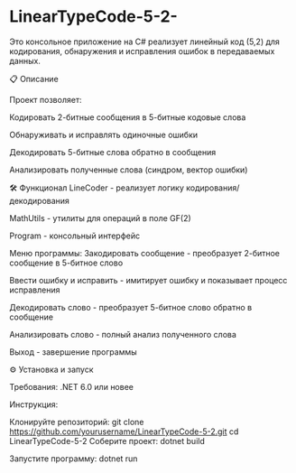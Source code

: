 # LinearTypeCode-5-2-
Это консольное приложение на C# реализует линейный код (5,2) для кодирования, обнаружения и исправления ошибок в передаваемых данных.

📋 Описание

Проект позволяет:

Кодировать 2-битные сообщения в 5-битные кодовые слова

Обнаруживать и исправлять одиночные ошибки

Декодировать 5-битные слова обратно в сообщения

Анализировать полученные слова (синдром, вектор ошибки)

🛠️ Функционал
LineCoder - реализует логику кодирования/декодирования

MathUtils - утилиты для операций в поле GF(2)

Program - консольный интерфейс

Меню программы:
Закодировать сообщение - преобразует 2-битное сообщение в 5-битное слово

Ввести ошибку и исправить - имитирует ошибку и показывает процесс исправления

Декодировать слово - преобразует 5-битное слово обратно в сообщение

Анализировать слово - полный анализ полученного слова

Выход - завершение программы

⚙️ Установка и запуск

Требования:
.NET 6.0 или новее

Инструкция:

Клонируйте репозиторий:
git clone https://github.com/yourusername/LinearTypeCode-5-2.git
cd LinearTypeCode-5-2
Соберите проект:
dotnet build

Запустите программу:
dotnet run
